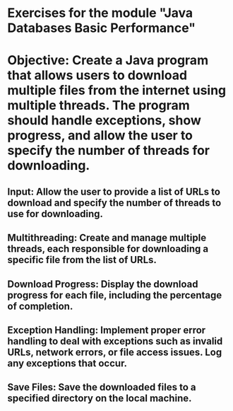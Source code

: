 # Exercises for the module "Java Databases Basic Performance"


# Objective: Create a Java program that allows users to download multiple files from the internet using multiple threads. The program should handle exceptions, show progress, and allow the user to specify the number of threads for downloading.

## Input: Allow the user to provide a list of URLs to download and specify the number of threads to use for downloading.

## Multithreading: Create and manage multiple threads, each responsible for downloading a specific file from the list of URLs.

## Download Progress: Display the download progress for each file, including the percentage of completion.

## Exception Handling: Implement proper error handling to deal with exceptions such as invalid URLs, network errors, or file access issues. Log any exceptions that occur.

## Save Files: Save the downloaded files to a specified directory on the local machine.
